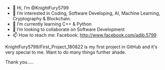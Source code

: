 - 👋 Hi, I’m @KnightFury5799
- 👀 I’m interested in Coding, Software Developing, AI, Machine Learning, Cryptography & Blockchain.
- 🌱 I’m currently learning C++ & Python
- 💞️ I’m looking to collaborate on Software Development
- 📫 How to reach me:
Facebook: http://www.facebook.com/adib.5799

KnightFury5799/First_Project_180822 is my first project in GitHub and it's very special to me. Want to do many things further ahade.

Thank you.....
